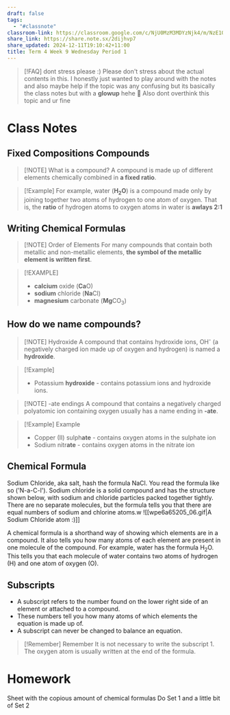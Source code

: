 ```yaml
---
draft: false
tags:
  - "#classnote"
classroom-link: https://classroom.google.com/c/NjU0MzM3MDYzNjk4/m/NzE1OTI5NzcwNjM5/details
share_link: https://share.note.sx/2dijhvp7
share_updated: 2024-12-11T19:10:42+11:00
title: Term 4 Week 9 Wednesday Period 1
---
```

> [!FAQ] dont stress please :)
> Please don't stress about the actual contents in this. I honestly just wanted to play around with the notes and also maybe help if the topic was any confusing but its basically the class notes but with a **glowup** hehe 🤣
> Also dont overthink this topic and ur fine
# Class Notes
## Fixed Compositions Compounds

> [!NOTE] What is a compound?
> A compound is made up of different elements chemically combined in **a fixed ratio**.

> [!Example]
> For example, water (**H<sub>2</sub>O**) is a compound made only by joining together two atoms of hydrogen to one atom of oxygen. 
> That is, the **ratio** of hydrogen atoms to oxygen atoms in water is **awlays 2:1**

## Writing Chemical Formulas

> [!NOTE] Order of Elements
For many compounds that contain both metallic and non-metallic elements, **the symbol of the metallic element is written first**.

> [!EXAMPLE]
> - **calcium** oxide (**Ca**O)
> - **sodium** chloride (**Na**Cl)
> - **magnesium** carbonate (**Mg**CO<sub>3</sub>)

## How do we name compounds?

> [!NOTE] Hydroxide
> A compound that contains hydroxide ions, OH<sup>-</sup> (a negatively charged ion made up of oxygen and hydrogen) is named a **hydroxide**.

> [!Example]
> - Potassium **hydroxide** - contains potassium ions and hydroxide ions.
 
> [!NOTE] -ate endings
> A compound that contains a negatively charged polyatomic ion containing oxygen usually has a name ending in **-ate**.

> [!Example] Example
> - Copper (II) sulph**ate** - contains oxygen atoms in the sulphate ion
> - Sodium nitr**ate** - contains oxygen atoms in the nitrate ion
## Chemical Formula
Sodium Chloride, aka salt, hash the formula NaCl. You read the formula like so ('N-a-C-l'). Sodium chloride is a solid compound and has the structure shown below, with sodium and chloride particles packed together tightly. There are no separate molecules, but the formula tells you that there are equal numbers of sodium and chlorine atoms.w
![[wpe6a65205_06.gif|A Sodium Chloride atom :)]]

A chemical formula is a shorthand way of showing which elements are in a compound. It also tells you how many atoms of each element are present in one molecule of the compound. For example, water has the formula H<sub>2</sub>O. This tells you that each molecule of water contains two atoms of hydrogen (H) and one atom of oxygen (O).

## Subscripts
- A subscript refers to the number found on the lower right side of an element or attached to a compound.
- These numbers tell you how many atoms of which elements the equation is made up of.
- A subscript can never be changed to balance an equation.

> [!Remember] Remember
> It is not necessary to write the subscript 1.
> The oxygen atom is usually written at the end of the formula.

# Homework
Sheet with the copious amount of chemical formulas
Do Set 1 and a little bit of Set 2


